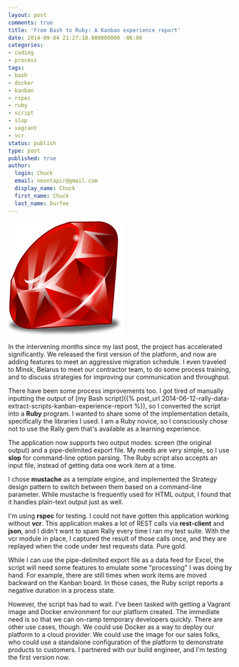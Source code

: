 ```yaml
---
layout: post
comments: true
title: 'From Bash to Ruby: A Kanban experience report'
date: 2014-09-04 21:27:10.000000000 -06:00
categories:
- coding
- process
tags:
- bash
- docker
- kanban
- rspec
- ruby
- script
- slop
- vagrant
- vcr
status: publish
type: post
published: true
author:
  login: Chuck
  email: neontapir@gmail.com
  display_name: Chuck
  first_name: Chuck
  last_name: Durfee
---
```

![rubylang](/assets/rubylang.png)

In the intervening months since my last post, the project has accelerated significantly. We released the first version of the platform, and now are adding features to meet an aggressive migration schedule. I even traveled to Minsk, Belarus to meet our contractor team, to do some process training, and to discuss strategies for improving our communication and throughput.

There have been some process improvements too. I got tired of manually inputting the output of [my Bash script]({% post_url 2014-06-12-rally-data-extract-scripts-kanban-experience-report %}), so I converted the script into a **Ruby** program. I wanted to share some of the implementation details, specifically the libraries I used. I am a Ruby novice, so I consciously chose not to use the Rally gem that's available as a learning experience.

The application now supports two output modes: screen (the original output) and a pipe-delimited export file. My needs are very simple, so I use **slop** for command-line option parsing. The Ruby script also accepts an input file, instead of getting data one work item at a time.

I chose **mustache** as a template engine, and implemented the Strategy design pattern to switch between them based on a command-line parameter. While mustache is frequently used for HTML output, I found that it handles plain-text output just as well.

I'm using **rspec** for testing. I could not have gotten this application working without **vcr**. This application makes a lot of REST calls via **rest-client** and **json**, and I didn't want to spam Rally every time I ran my test suite. With the vcr module in place, I captured the result of those calls once, and they are replayed when the code under test requests data. Pure gold.

While I can use the pipe-delimited export file as a data feed for Excel, the script will need some features to emulate some "processing" I was doing by hand. For example, there are still times when work items are moved backward on the Kanban board. In those cases, the Ruby script reports a negative duration in a process state.

However, the script has had to wait. I've been tasked with getting a Vagrant image and Docker environment for our platform created. The immediate need is so that we can on-ramp temporary developers quickly. There are other use cases, though. We could use Docker as a way to deploy our platform to a cloud provider. We could use the image for our sales folks, who could use a standalone configuration of the platform to demonstrate products to customers. I partnered with our build engineer, and I'm testing the first version now.
